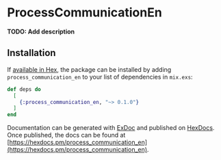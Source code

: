 # ProcessCommunicationEn

**TODO: Add description**

## Installation

If [available in Hex](https://hex.pm/docs/publish), the package can be installed
by adding `process_communication_en` to your list of dependencies in `mix.exs`:

```elixir
def deps do
  [
    {:process_communication_en, "~> 0.1.0"}
  ]
end
```

Documentation can be generated with [ExDoc](https://github.com/elixir-lang/ex_doc)
and published on [HexDocs](https://hexdocs.pm). Once published, the docs can
be found at [https://hexdocs.pm/process_communication_en](https://hexdocs.pm/process_communication_en).

